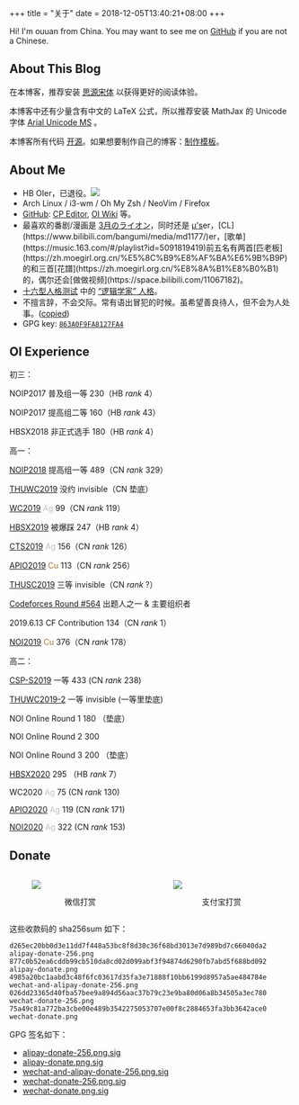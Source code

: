 +++
title = "关于"
date = 2018-12-05T13:40:21+08:00
+++

Hi! I'm ouuan from China. You may want to see me on [GitHub](https://github.com/ouuan) if you are not a Chinese.

## About This Blog

在本博客，推荐安装 [思源宋体](/fonts/SourceHanSerifSC-Regular.otf) 以获得更好的阅读体验。

本博客中还有少量含有中文的 LaTeX 公式，所以推荐安装 MathJax 的 Unicode 字体 [Arial Unicode MS](/fonts/arial-unicode-ms_2.ttf) 。

本博客所有代码 [开源](https://github.com/ouuan/hugo-blog)。如果想要制作自己的博客：[制作模板](https://github.com/ouuan/hugo-blog-template)。

## About Me

-   HB OIer，已退役。[![](https://cfrating.ihcr.top/?user=ouuan&style=flat-square)](https://codeforces.com/profile/ouuan)
-   Arch Linux / i3-wm / Oh My Zsh / NeoVim / Firefox
-   [GitHub](https://github.com/ouuan): [CP Editor](https://github.com/cpeditor/cpeditor), [OI Wiki](https://github.com/OI-wiki/OI-wiki) 等。
-   最喜欢的番剧/漫画是 [3月のライオン](https://www.bilibili.com/bangumi/media/md5523/)，同时还是 [μ's](https://zh.moegirl.org/zh-hans/LoveLive!)er，[CL](https://www.bilibili.com/bangumi/media/md1177/)er，[歌单](https://music.163.com/#/playlist?id=5091819419)前五名有两首[匹老板](https://zh.moegirl.org.cn/%E5%8C%B9%E8%AF%BA%E6%9B%B9P)的和三首[花譜](https://zh.moegirl.org.cn/%E8%8A%B1%E8%B0%B1)的，偶尔还会[做做视频](https://space.bilibili.com/11067182)。
-   [十六型人格测试](https://www.16personalities.com/ch/) 中的 [“逻辑学家” 人格](https://www.16personalities.com/ch/intp-人格)。
-   不擅言辞，不会交际。常有语出冒犯的时候。虽希望善良待人，但不会为人处事。([copied](http://web.archive.org/web/20210123202817/https://blog.yuuta.moe/about/))
-   GPG key: [`863A0F9FA8127FA4`](https://github.com/ouuan.gpg)

## OI Experience

初三：

NOIP2017 普及组一等 $230$（HB $rank$ $4$）

NOIP2017 提高组二等 $160$（HB $rank$ $43$）

HBSX2018 非正式选手 $180$（HB $rank$ $4$）

高一：

[NOIP2018](/post/noip2018提高组游记/) 提高组一等 $489$（CN $rank$ $329$）

[THUWC2019](/post/2019thuwc-wc冬眠记/#day-0-8) 没约 invisible（CN 垫底）

[WC2019](/post/2019thuwc-wc冬眠记/#day--4) <font color="silver">Ag</font> $99$（CN $rank$ $119$）

[HBSX2019](/post/十二省联考2019-游记-题解/) 被爆踩 $247$（HB $rank$ $4$）

[CTS2019](/post/300iq奔北坡/#arrival) <font color = "silver">Ag</font> $156$（CN $rank$ $126$）

[APIO2019](/post/300iq奔北坡/#apio-讲课-day-1) <font color = "#B87333">Cu</font> $113$（CN $rank$ $256$）

[THUSC2019](/post/300iq奔北坡/#thusc-day--1) 三等 invisible（CN $rank$ $?$）

[Codeforces Round #564](/post/bad-round-与出题人的坚守) 出题人之一 & 主要组织者

2019.6.13 CF Contribution 134（CN $rank$ $1$）

[NOI2019](/post/nio9102-落雨大/) <font color = "#B87333">Cu</font> $376$（CN $rank$ $178$）

高二：

[CSP-S2019](/post/悬崖边的踟蹰-csp-s-2019/) 一等 $433$ (CN $rank$ $238$)

[THUWC2019-2](/post/thuwc2019-第二轮冬眠/) 一等 invisible (一等里垫底)

NOI Online Round 1 $180$ （垫底）

NOI Online Round 2 $300$

NOI Online Round 3 $200$ （垫底）

[HBSX2020](/post/hbsx2020/) $295$ （HB $rank$ $7$）

WC2020 <font color="silver">Ag</font> $75$ (CN $rank$ $130$)

[APIO2020](/post/apio-noi-2020/#apio) <font color="silver">Ag</font> $119$ (CN $rank$ $171$)

[NOI2020](/post/apio-noi-2020/#noi) <font color="silver">Ag</font> $322$ (CN $rank$ $153$)

## Donate

<style>
.donate {
    display: flex;
}

.donate figure {
    flex: 1;
}

.donate figcaption {
    padding-top: 12px;
    text-align: center;
}
</style>

<div class="donate">
<figure>
<img src="/wechat-donate.png"/>
<figcaption>微信打赏</figcaption>
</figure>
<figure>
<img src="/alipay-donate.png"/>
<figcaption>支付宝打赏</figcaption>
</figure>
</div>

这些收款码的 sha256sum 如下：

```plain
d265ec20bb0d3e11dd7f448a53bc8f8d30c36f68bd3013e7d989bd7c66040da2  alipay-donate-256.png
877c0b52ea6cddb99cb510da8cd02d099abf3f94874d6290fb7abd5f688bd092  alipay-donate.png
4985a20bc1aabd3c48f6fc03617d35fa3e71888f10bb6199d8957a5ae484784e  wechat-and-alipay-donate-256.png
026dd23365d40fba57bee9a894d56aac37b79c23e9ba80d06a8b34505a3ec780  wechat-donate-256.png
75a49c81a772ba3cbe00e489b3542275053707e00f8c2884653fa3bb3642ace0  wechat-donate.png
```

GPG 签名如下：

-   [alipay-donate-256.png.sig](/alipay-donate-256.png.sig)
-   [alipay-donate.png.sig](/alipay-donate.png.sig)
-   [wechat-and-alipay-donate-256.png.sig](/wechat-and-alipay-donate-256.png.sig)
-   [wechat-donate-256.png.sig](/wechat-donate-256.png.sig)
-   [wechat-donate.png.sig](/wechat-donate.png.sig)
